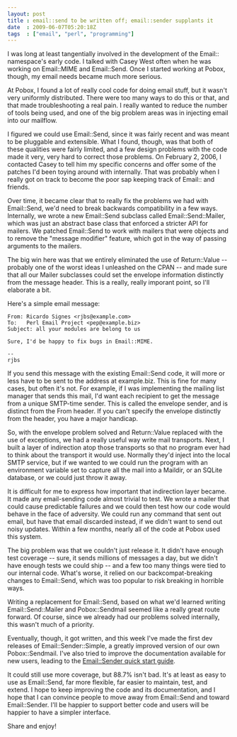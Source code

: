 ```yaml
---
layout: post
title : email::send to be written off; email::sender supplants it
date  : 2009-06-07T05:20:18Z
tags  : ["email", "perl", "programming"]
---
```

I was long at least tangentially involved in the development of the Email:: namespace's early code.  I talked with Casey West often when he was working on Email::MIME and Email::Send.  Once I started working at Pobox, though, my email needs became much more serious.

At Pobox, I found a lot of really cool code for doing email stuff, but it
wasn't very uniformly distributed.  There were too many ways to do this or
that, and that made troubleshooting a real pain.  I really wanted to reduce the
number of tools being used, and one of the big problem areas was in injecting
email into our mailflow.

I figured we could use Email::Send, since it was fairly recent and was meant to
be pluggable and extensible.  What I found, though, was that both of these
qualities were fairly limited, and a few design problems with the code made it
very, very hard to correct those problems.  On February 2, 2006, I contacted
Casey to tell him my specific concerns and offer some of the patches I'd been
toying around with internally.  That was probably when I really got on track to
become the poor sap keeping track of Email:: and friends.

Over time, it became clear that to really fix the problems we had with
Email::Send, we'd need to break backwards compatibility in a few ways.
Internally, we wrote a new Email::Send subclass called Email::Send::Mailer,
which was just an abstract base class that enforced a stricter API for mailers.
We patched Email::Send to work with mailers that were objects and to remove the
"message modifier" feature, which got in the way of passing arguments to the
mailers.

The big win here was that we entirely eliminated the use of Return::Value --
probably one of the worst ideas I unleashed on the CPAN -- and made sure that
all our Mailer subclasses could set the envelope information distinctly from
the message header.  This is a really, really imporant point, so I'll
elaborate a bit.

Here's a simple email message:

    From: Ricardo Signes <rjbs@example.com>
    To:   Perl Email Project <pep@example.biz>
    Subject: all your modules are belong to us

    Sure, I'd be happy to fix bugs in Email::MIME.

    -- 
    rjbs

If you send this message with the existing Email::Send code, it will
more or less have to be sent to the address at example.biz.  This is fine for
many cases, but often it's not.  For example, if I was implementing the mailing
list manager that sends this mail, I'd want each recipient to get the message
from a unique SMTP-time sender.  This is called the envelope sender, and is
distinct from the From header.  If you can't specify the envelope distinctly
from the header, you have a major handicap.

So, with the envelope problem solved and Return::Value replaced with the use of
exceptions, we had a really useful way write mail transports.  Next, I built a
layer of indirection atop those transports so that no program ever had to think
about the transport it would use.  Normally they'd inject into the local SMTP
service, but if we wanted to we could run the program with an environment
variable set to capture all the mail into a Maildir, or an SQLite database, or
we could just throw it away.

It is difficult for me to express how important that indirection layer became.
It made any email-sending code almost trivial to test.  We wrote a mailer that
could cause predictable failures and we could then test how our code would
behave in the face of adversity.  We could run any command that sent out email,
but have that email discarded instead, if we didn't want to send out noisy
updates.  Within a few months, nearly all of the code at Pobox used this
system.

The big problem was that we couldn't just release it.  It didn't have enough
test coverage -- sure, it sends millions of messages a day, but we didn't have
enough tests we could ship -- and a few too many things were tied to our
internal code.  What's worse, it relied on our backcompat-breaking changes to
Email::Send, which was too popular to risk breaking in horrible ways.

Writing a replacement for Email::Send, based on what we'd learned writing
Email::Send::Mailer and Pobox::Sendmail seemed like a really great route
forward.  Of course, since we already had our problems solved internally, this
wasn't much of a priority.

Eventually, though, it got written, and this week I've made the first dev
releases of Email::Sender::Simple, a greatly improved version of our own
Pobox::Sendmail.  I've also tried to improve the documentation available for
new users, leading to the [Email::Sender quick start
guide](http://search.cpan.org/~rjbs/Email-Sender-0.091560_002/lib/Email/Sender/Manual/QuickStart.pm).

It could still use more coverage, but 88.7% isn't bad.  It's at least as easy
to use as Email::Send, far more flexible, far easier to maintain, test, and
extend.  I hope to keep improving the code and its documentation, and I hope
that I can convince people to move away from Email::Send and toward
Email::Sender.  I'll be happier to support better code and users will be
happier to have a simpler interface.

Share and enjoy!


